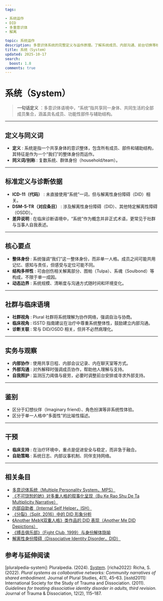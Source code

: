 ```yaml
---
tags:

- 系统运作
- DID
- 多重意识体
- 解离

topic: 系统运作
description: 多意识体系统的完整定义与运作原理。了解系统成员、内部沟通、前台切换等核心概念，探索多重意识体的协作与管理机制
title: 系统（System）
updated: 2025-10-17
search:
  boost: 1.8
comments: true
---
```


# 系统（System）

> **一句话定义** ：多意识体语境中，“系统”指共享同一身体、共同生活的全部成员集合，涵盖具名成员、功能性部件与辅助结构。

---

## 定义与同义词

- **定义** : 系统是指一个共享身体的意识整体，包含所有成员、部件和辅助结构，其特征是作为一个“我们”的整体身份而运作。
- **同义词/别称** : 复数系统、群体身份（household/team）。

---

## 标准定义与诊断依据

- **ICD-11（代码）** : 未直接使用“系统”一词，但与解离性身份障碍（DID）相关。
- **DSM-5-TR（对应条目）** : 涉及解离性身份障碍（DID）、其他特定解离性障碍（OSDD）。
- **差异说明** : 在临床诊断语境中，“系统”作为概念并非正式术语，更常见于社群与当事人自我表述。

---

## 核心要点

- **整体身份** : 系统强调“我们”这一整体身份，而非单一人格。成员之间可能共用记忆、感知与责任，但感受与定位可能不同。
- **结构多样性** : 可由创伤相关解离部分、图帕（Tulpa）、系魂（Soulbond）等构成，不限于单一成因。
- **动态边界** : 系统规模、清晰度与沟通方式随时间和环境变化。

---

## 社群与临床语境

- **社群视角** : Plural 社群将系统理解为协作网络，强调自治与协商。
- **临床视角** : ISSTD 指南建议在治疗中尊重系统整体性，鼓励建立内部沟通。
- **诊断关联** : 常与 DID/OSDD 相关，但并不必然病理化。

---

## 实务与观察

- **内部协作** : 使用共享日程、内部会议记录、内在聊天室等方式。
- **外部沟通** : 对外解释时强调成员协作，帮助他人理解与支持。
- **自我照护** : 监测压力阈值与疲劳，必要时调整前台安排或寻求外部支持。

---

## 鉴别

- 区分于幻想伙伴（Imaginary friend）、角色扮演等非系统性体验。
- 区分于单一人格中“多面性”的比喻性描述。

---

## 干预

- **临床支持** : 在治疗环境中，重点是促进安全与稳定，而非急于融合。
- **自助策略** : 系统日志、内部议事机制、同伴支持网络。

---

## 相关条目

- [多意识体系统（Multiple Personality System，MPS）](Multiple_Personality_System.md)
- [《不可饶恕的她》对多重人格的叙事化呈现（Bu Ke Rao Shu De Ta Multiplicity Narrative）](Bu-Ke-Raoshu-De-Ta-Multiplicity-Narrative.md)
- [内部自助者（Internal Self Helper，ISH）](Internal-Self-Helper-ISH.md)
- [《分裂》（Split, 2016）中的 DID 形象分析](Split-2016-DID-Representation.md)
- [《Another Me》/《双重人格》类作品的 DID 表现（Another Me DID Depictions）](Another-Me-DID-Depictions.md)
- [《搏击俱乐部》（Fight Club, 1999）与身份解体隐喻](Fight-Club-1999-Identity-Metaphor.md)
- [解离性身份障碍（Dissociative Identity Disorder，DID）](DID.md)

## 参考与延伸阅读

[pluralpedia-system]: Pluralpedia. (2024). [System](https://pluralpedia.org/w/System).
[richa2022]: Richa, S. (2022). *Plural systems as collaborative networks: Community narratives of shared embodiment.* Journal of Plural Studies, 4(1), 45–63.
[isstd2011]: International Society for the Study of Trauma and Dissociation. (2011). *Guidelines for treating dissociative identity disorder in adults, third revision.* Journal of Trauma & Dissociation, 12(2), 115–187.

